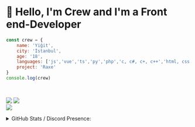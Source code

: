 
# 👋 Hello, I'm **Crew** and I'm a **Front end-Developer**

```js
const crew = {
    name: 'Yiğit',
    city: 'İstanbul',
    age: '18',
    languages: ['js','vue','ts','py','php','c, c#, c+, c++','html, css', 'dart', 'lua'],
    project: 'Raxe'
}
console.log(crew)
```

<!-- BLOG-POST-LIST:START -->
<!-- BLOG-POST-LIST:END -->
&nbsp;
<p align="left">
<a href="https://discord.gg/hu6XpsVxnP" target"blank_"><img src="https://img.shields.io/badge/Raxe Support%20-7289DA.svg?&style=for-the-badge&logo=discord&logoColor"></a>
<a href="https://discord.com/users/992903509701828679" target"blank_"><img src="https://img.shields.io/badge/Crew%20-7289DA.svg?&style=for-the-badge&logo=discord&logoColor"></a>
</br><img src="https://komarev.com/ghpvc/?username=CrewLua&"/>

<details>
    <summary>GitHub Stats / Discord Presence:</summary>
    <img align="right" width="50%" src="https://github-readme-stats.vercel.app/api/top-langs?username=CrewLua&theme=dark&show_icons=true&locale=en&layout=compact" alt="crewlua"/>
    <img align="right" width="50%" src="https://github-readme-stats.vercel.app/api?username=CrewLua&theme=dark&show_icons=true&locale=en" alt="crewlua"/>

[![Discord Presence](https://lanyard-profile-readme.vercel.app/api/992903509701828679?theme=light&bg=ecf&animated=false&hideDiscrim=true&borderRadius=25px&idleMessage=;D)](https://discord.com/users/992903509701828679)
</details>
